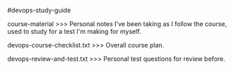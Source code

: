 #devops-study-guide

course-material >>> Personal notes I've been taking as I follow the course, used to study for a test I'm making for myself.

devops-course-checklist.txt >>> Overall course plan.

devops-review-and-test.txt >>> Personal test questions for review before.
